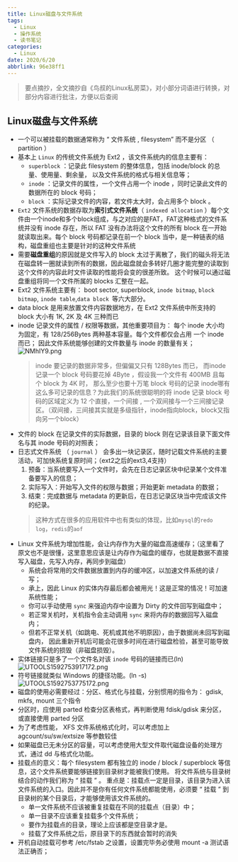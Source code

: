 ```yaml
---
title: Linux磁盘与文件系统
tags:
  - Linux
  - 操作系统
  - 读书笔记
categories:
  - Linux
date: 2020/6/20
abbrlink: 96e38ff1
---
```


> 要点摘抄，全文摘抄自《鸟叔的Linux私房菜》，对小部分词语进行转换，对部分内容进行批注，方便以后查阅

## Linux磁盘与文件系统
- 一个可以被挂载的数据通常称为 “ 文件系统 , filesystem” 而不是分区 （ partition ） 
- 基本上 `Linux` 的传统文件系统为 Ext2 ，该文件系统内的信息主要有：
  - `superblock` ：记录此 filesystem 的整体信息，包括 inode/block 的总量、使用量、剩余量， 以及文件系统的格式与相关信息等；
  - `inode` ：记录文件的属性，一个文件占用一个 inode ，同时记录此文件的数据所在的 block 号码；
  - `block` ：实际记录文件的内容，若文件太大时，会占用多个 block 。
- `Ext2` 文件系统的数据存取为**索引式文件系统**（ `indexed allocation` ）每个文件由一个inode和多个block组成，与之对应的是FAT，FAT这种格式的文件系统并没有 inode 存在，所以 FAT 没有办法将这个文件的所有 block 在一开始就读取出来。每个 block 号码都记录在前一个 block 当中，是一种链表的结构，磁盘重组也主要是针对的这种文件系统
- 需要**磁盘重组**的原因就是文件写入的 block 太过于离散了，我们的磁头将无法在磁盘转一圈就读到所有的数据，因此磁盘就会多转好几圈才能完整的读取到这个文件的内容此时文件读取的性能将会变的很差所致。 这个时候可以通过磁盘重组将同一个文件所属的 blocks 汇整在一起。
- Ext2 文件系统主要有： boot sector, superblock, `inode bitmap`, `block bitmap`, `inode table`,`data block `等六大部分。
- data block 是用来放置文件内容数据地方，在 Ext2 文件系统中所支持的 block 大小有 1K, 2K 及 4K 三种而已
- inode 记录文件的属性 / 权限等数据，其他重要项目为： 每个 inode 大小均为固定，有 128/256Bytes 两种基本容量。每个文件都仅会占用
  一个 inode 而已； 因此文件系统能够创建的文件数量与 inode 的数量有关；
  ![NMhIY9.png](https://s1.ax1x.com/2020/06/20/NMhIY9.png)
  > inode 要记录的数据非常多，但偏偏又只有 128Bytes 而已， 而inode 记录一个 block 号码要花掉 4Byte ，假设我一个文件有 400MB 且每个 block 为 4K 时， 那么至少也要十万笔 block 号码的记录 inode哪有这么多可记录的信息？为此我们的系统很聪明的将 inode 记录 block 号码的区域定义为 12 个直接，一个间接 , 一个双间接与一个三间接记录区。（双间接，三间接其实就是多级指针，inode指向block，block又指向另一个block）
- 文件的 block 在记录文件的实际数据，目录的 block 则在记录该目录下面文件名与其 inode 号码的对照表；
- 日志式文件系统 （ `journal` ） 会多出一块记录区，随时记载文件系统的主要活动，可加快系统复原时间；（ext2之后的ext3,4支持）
    1. 预备：当系统要写入一个文件时，会先在日志记录区块中纪录某个文件准备要写入的信息；
    2. 实际写入：开始写入文件的权限与数据；开始更新 metadata 的数据；
    3. 结束：完成数据与 metadata 的更新后，在日志记录区块当中完成该文件的纪录。
  > 这种方式在很多的应用软件中也有类似的体现，比如`mysql`的`redo log`，`redis`的`aof`
- Linux 文件系统为增加性能，会让内存作为大量的磁盘高速缓存；（这里看了原文也不是很懂，这里意思应该是让内存作为磁盘的缓存，也就是数据不直接写入磁盘，先写入内存，再同步到磁盘）
  - 系统会将常用的文件数据放置到内存的缓冲区，以加速文件系统的读 / 写；
  - 承上，因此 Linux 的实体内存最后都会被用光！这是正常的情况！可加速系统性能；
  - 你可以手动使用 `sync` 来强迫内存中设置为 Dirty 的文件回写到磁盘中；
  - 若正常关机时，关机指令会主动调用 `sync` 来将内存的数据回写入磁盘内；
  - 但若不正常关机（如跳电、死机或其他不明原因），由于数据尚未回写到磁盘内， 因此重新开机后可能会花很多时间在进行磁盘检验，甚至可能导致文件系统的损毁（非磁盘损毁）。
- 实体链接只是多了一个文件名对该 `inode` 号码的链接而已(ln)
  ![UTOOLS1592753917172.png](https://upload.cc/i1/2020/06/21/xuFwlq.png)
- 符号链接就类似 Windows 的捷径功能。(ln -s)
  ![UTOOLS1592753775172.png](https://upload.cc/i1/2020/06/21/qmB46s.png)
- 磁盘的使用必需要经过：分区、格式化与挂载，分别惯用的指令为： gdisk, mkfs, mount 三个指令
- 分区时，应使用 parted 检查分区表格式，再判断使用 fdisk/gdisk 来分区，或直接使用 parted 分区
- 为了考虑性能， XFS 文件系统格式化时，可以考虑加上 agcount/su/sw/extsize 等参数较佳
- 如果磁盘已无未分区的容量，可以考虑使用大型文件取代磁盘设备的处理方式，通过 dd 与格式化功能。
- 挂载点的意义：每个 filesystem 都有独立的 inode / block / superblock 等信息，这个文件系统要能够链接到目录树才能被我们使用。 将文件系统与目录树结合的动作我们称为 “ 挂载 ” 。 重点是：挂载点一定是目录，该目录为进入该文件系统的入口。因此并不是你有任何文件系统都能使用，必须要 “ 挂载 ” 到目录树的某个目录后，才能够使用该文件系统的。
  - 单一文件系统不应该被重复挂载在不同的挂载点（目录）中；
  - 单一目录不应该重复挂载多个文件系统；
  - 要作为挂载点的目录，理论上应该都是空目录才是。
  - 挂载了文件系统之后，原目录下的东西就会暂时的消失
- 开机自动挂载可参考 /etc/fstab 之设置，设置完毕务必使用 mount -a 测试语法正确否；